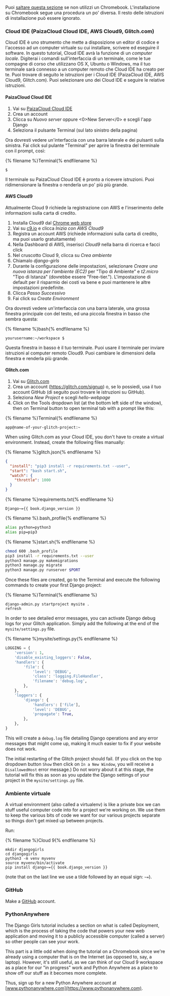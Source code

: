 Puoi [saltare questa sezione](http://tutorial.djangogirls.org/en/installation/#install-python) se non utilizzi un Chromebook. L'installazione su Chromebook segue una procedura un po' diversa. Il resto delle istruzioni di installazione può essere ignorato.

### Cloud IDE (PaizaCloud Cloud IDE, AWS Cloud9, Glitch.com)

Cloud IDE è uno strumento che mette a disposizione un editor di codice e l'accesso ad un computer virtuale su cui installare, scrivere ed eseguire il software. In questo tutorial, Cloud IDE avrà la funzione di un *computer locale*. Digiterai i comandi sull'interfaccia di un terminale, come le tue compagne di corso che utilizzano OS X, Ubuntu o Windows, ma il tuo terminale sarà connesso a un computer remoto che Cloud IDE ha creato per te. Puoi trovare di seguito le istruzioni per i Cloud IDE (PaizaCloud IDE, AWS Cloud9, Glitch.com). Puoi selezionare uno dei Cloud IDE e seguire le relative istruzioni.

#### PaizaCloud Cloud IDE

1. Vai su [PaizaCloud Cloud IDE](https://paiza.cloud/)
2. Crea un account
3. Clicca su *Nuovo server* oppure <0>New Server</0> e scegli l'app Django
4. Seleziona il pulsante Terminal (sul lato sinistro della pagina)

Ora dovresti vedere un'interfaccia con una barra laterale e dei pulsanti sulla sinistra. Fai click sul pulante "Terminal" per aprire la finestra del terminale con il prompt, così:

{% filename %}Terminal{% endfilename %}

    $
    

Il terminale su PaizaCloud Cloud IDE è pronto a ricevere istruzioni. Puoi ridimensionare la finestra o renderla un po' più più grande.

#### AWS Cloud9

Attualmente Cloud 9 richiede la registrazione con AWS e l'inserimento delle informazioni sulla carta di credito.

1. Installa Cloud9 dal [Chrome web store](https://chrome.google.com/webstore/detail/cloud9/nbdmccoknlfggadpfkmcpnamfnbkmkcp)
2. Vai su [c9.io](https://c9.io) e clicca *Inizia con AWS Cloud9*
3. Registra un account AWS (richiede informazioni sulla carta di credito, ma puoi usarlo gratuitamente)
4. Nella Dashboard di AWS, inserisci *Cloud9* nella barra di ricerca e facci click
5. Nel cruscotto Cloud 9, clicca su *Crea ambiente*
6. Chiamalo *django-girls*
7. Durante la configurazione delle impostazioni, selezionare *Creare una nuova istanza per l'ambiente (EC2)* per "Tipo di Ambiente" e *t2.micro* "Tipo di Istanza" (dovrebbe essere "Free-tier."). L'impostazione di default per il risparmio dei costi va bene e puoi mantenere le altre impostazioni predefinite.
8. Clicca *Passo Successivo*
9. Fai click su *Create Environment*

Ora dovresti vedere un'interfaccia con una barra laterale, una grossa finestra principale con del testo, ed una piccola finestra in basso che sembra questa:

{% filename %}bash{% endfilename %}

    yourusername:~/workspace $
    

Questa finestra in basso è il tuo terminale. Puoi usare il terminale per inviare istruzioni al computer remoto Cloud9. Puoi cambiare le dimensioni della finestra e renderla più grande.

#### Glitch.com

1. Vai su [Glitch.com](https://glitch.com/)
2. Crea un account (https://glitch.com/signup) o, se lo possiedi, usa il tuo account GitHub (di seguito puoi trovare le istruzioni su GitHub).
3. Seleziona *New Project* e scegli *hello-webpage*
4. Click on the Tools dropdown list (at the bottom left side of the window), then on Terminal button to open terminal tab with a prompt like this:

{% filename %}Terminal{% endfilename %}

    app@name-of-your-glitch-project:~
    

When using Glitch.com as your Cloud IDE, you don't have to create a virtual environment. Instead, create the following files manually:

{% filename %}glitch.json{% endfilename %}

```json
{
  "install": "pip3 install -r requirements.txt --user",
  "start": "bash start.sh",
  "watch": {
    "throttle": 1000
  }
}
```

{% filename %}requirements.txt{% endfilename %}

    Django~={{ book.django_version }}
    

{% filename %}.bash_profile{% endfilename %}

```bash
alias python=python3
alias pip=pip3
```

{% filename %}start.sh{% endfilename %}

```bash
chmod 600 .bash_profile
pip3 install -r requirements.txt --user
python3 manage.py makemigrations
python3 manage.py migrate
python3 manage.py runserver $PORT
```

Once these files are created, go to the Terminal and execute the following commands to create your first Django project:

{% filename %}Terminal{% endfilename %}

    django-admin.py startproject mysite .
    refresh
    

In order to see detailed error messages, you can activate Django debug logs for your Glitch application. Simply add the following at the end of the `mysite/settings.py` file.

{% filename %}mysite/settings.py{% endfilename %}

```python
LOGGING = {
    'version': 1,
    'disable_existing_loggers': False,
    'handlers': {
        'file': {
            'level': 'DEBUG',
            'class': 'logging.FileHandler',
            'filename': 'debug.log',
        },
    },
    'loggers': {
        'django': {
            'handlers': ['file'],
            'level': 'DEBUG',
            'propagate': True,
        },
    },
}
```

This will create a `debug.log` file detailing Django operations and any error messages that might come up, making it much easier to fix if your website does not work.

The initial restarting of the Glitch project should fail. (If you click on the top dropdown button `Show` then click on `In a New Window`, you will receive a `DisallowedHost` error message.) Do not worry about it at this stage, the tutorial will fix this as soon as you update the Django settings of your project in the `mysite/settings.py` file.

### Ambiente virtuale

A virtual environment (also called a virtualenv) is like a private box we can stuff useful computer code into for a project we're working on. We use them to keep the various bits of code we want for our various projects separate so things don't get mixed up between projects.

Run:

{% filename %}Cloud 9{% endfilename %}

    mkdir djangogirls
    cd djangogirls
    python3 -m venv myvenv
    source myvenv/bin/activate
    pip install django~={{ book.django_version }}
    

(note that on the last line we use a tilde followed by an equal sign: `~=`).

### GitHub

Make a [GitHub](https://github.com) account.

### PythonAnywhere

The Django Girls tutorial includes a section on what is called Deployment, which is the process of taking the code that powers your new web application and moving it to a publicly accessible computer (called a server) so other people can see your work.

This part is a little odd when doing the tutorial on a Chromebook since we're already using a computer that is on the Internet (as opposed to, say, a laptop). However, it's still useful, as we can think of our Cloud 9 workspace as a place for our "in progress" work and Python Anywhere as a place to show off our stuff as it becomes more complete.

Thus, sign up for a new Python Anywhere account at [www.pythonanywhere.com](https://www.pythonanywhere.com).